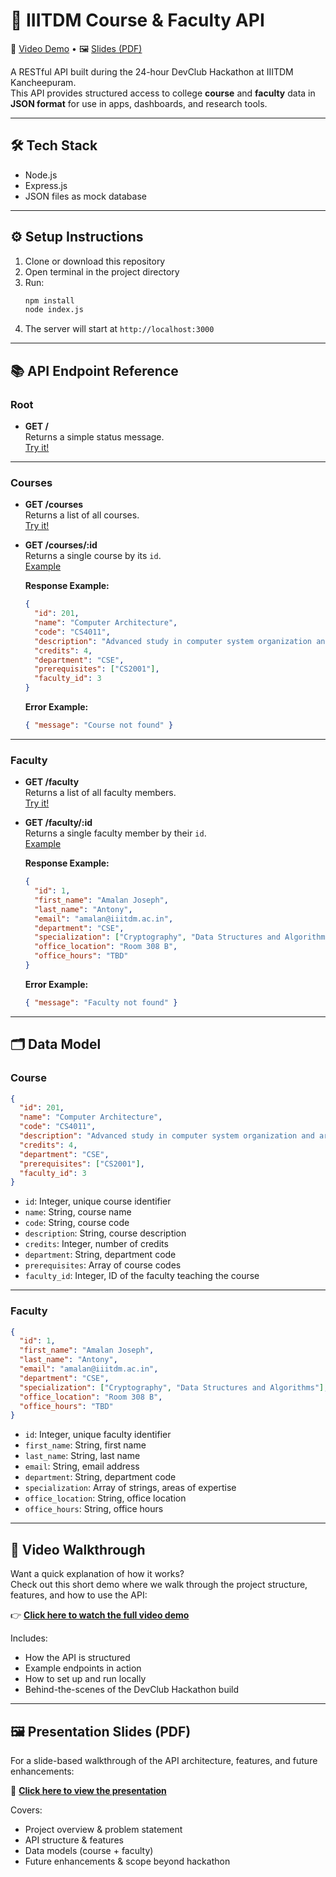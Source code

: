 # 📘 IIITDM Course & Faculty API

🎥 [Video Demo](https://drive.google.com/file/d/1jS_tNfZIECU1bNI_qf44q3YG1YlIREOo/view?usp=drive_link) • 🖼️ [Slides (PDF)](./DevClub-API.pdf)


A RESTful API built during the 24-hour DevClub Hackathon at IIITDM Kancheepuram.  
This API provides structured access to college **course** and **faculty** data in **JSON format** for use in apps, dashboards, and research tools.

---

## 🛠️ Tech Stack

- Node.js
- Express.js
- JSON files as mock database

---

## ⚙️ Setup Instructions

1. Clone or download this repository
2. Open terminal in the project directory
3. Run:
   ```bash
   npm install
   node index.js
   ```
4. The server will start at `http://localhost:3000`

---

## 📚 API Endpoint Reference

### Root

- **GET /**  
  Returns a simple status message.  
  [Try it!](http://localhost:3000/)

---

### Courses

- **GET /courses**  
  Returns a list of all courses.  
  [Try it!](http://localhost:3000/courses)

- **GET /courses/:id**  
  Returns a single course by its `id`.  
  [Example](http://localhost:3000/courses/201)

  **Response Example:**
  ```json
  {
    "id": 201,
    "name": "Computer Architecture",
    "code": "CS4011",
    "description": "Advanced study in computer system organization and architecture.",
    "credits": 4,
    "department": "CSE",
    "prerequisites": ["CS2001"],
    "faculty_id": 3
  }
  ```

  **Error Example:**
  ```json
  { "message": "Course not found" }
  ```

---

### Faculty

- **GET /faculty**  
  Returns a list of all faculty members.  
  [Try it!](http://localhost:3000/faculty)

- **GET /faculty/:id**  
  Returns a single faculty member by their `id`.  
  [Example](http://localhost:3000/faculty/1)

  **Response Example:**
  ```json
  {
    "id": 1,
    "first_name": "Amalan Joseph",
    "last_name": "Antony",
    "email": "amalan@iiitdm.ac.in",
    "department": "CSE",
    "specialization": ["Cryptography", "Data Structures and Algorithms"],
    "office_location": "Room 308 B",
    "office_hours": "TBD"
  }
  ```

  **Error Example:**
  ```json
  { "message": "Faculty not found" }
  ```

---

## 🗂️ Data Model

### Course

```json
{
  "id": 201,
  "name": "Computer Architecture",
  "code": "CS4011",
  "description": "Advanced study in computer system organization and architecture.",
  "credits": 4,
  "department": "CSE",
  "prerequisites": ["CS2001"],
  "faculty_id": 3
}
```

- `id`: Integer, unique course identifier
- `name`: String, course name
- `code`: String, course code
- `description`: String, course description
- `credits`: Integer, number of credits
- `department`: String, department code
- `prerequisites`: Array of course codes
- `faculty_id`: Integer, ID of the faculty teaching the course

---

### Faculty

```json
{
  "id": 1,
  "first_name": "Amalan Joseph",
  "last_name": "Antony",
  "email": "amalan@iiitdm.ac.in",
  "department": "CSE",
  "specialization": ["Cryptography", "Data Structures and Algorithms"],
  "office_location": "Room 308 B",
  "office_hours": "TBD"
}
```

- `id`: Integer, unique faculty identifier
- `first_name`: String, first name
- `last_name`: String, last name
- `email`: String, email address
- `department`: String, department code
- `specialization`: Array of strings, areas of expertise
- `office_location`: String, office location
- `office_hours`: String, office hours

------

## 🎥 Video Walkthrough

Want a quick explanation of how it works?  
Check out this short demo where we walk through the project structure, features, and how to use the API:

👉 [**Click here to watch the full video demo**](https://drive.google.com/file/d/1jS_tNfZIECU1bNI_qf44q3YG1YlIREOo/view?usp=drive_link)

Includes:
- How the API is structured
- Example endpoints in action
- How to set up and run locally
- Behind-the-scenes of the DevClub Hackathon build

---

## 🖼️ Presentation Slides (PDF)

For a slide-based walkthrough of the API architecture, features, and future enhancements:

📄 [**Click here to view the presentation**](./DevClub-API.pdf)

Covers:
- Project overview & problem statement
- API structure & features
- Data models (course + faculty)
- Future enhancements & scope beyond hackathon




